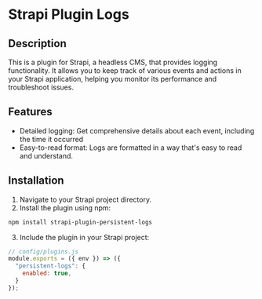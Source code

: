 # Strapi Plugin Logs

## Description

This is a plugin for Strapi, a headless CMS, that provides logging functionality. It allows you to keep track of various events and actions in your Strapi application, helping you monitor its performance and troubleshoot issues.

## Features

- Detailed logging: Get comprehensive details about each event, including the time it occurred
- Easy-to-read format: Logs are formatted in a way that's easy to read and understand.

## Installation

1. Navigate to your Strapi project directory.
2. Install the plugin using npm:

```bash
npm install strapi-plugin-persistent-logs
```

3. Include the plugin in your Strapi project:

```js
// config/plugins.js
module.exports = ({ env }) => ({
  "persistent-logs": {
    enabled: true,
  }
});
```
```
